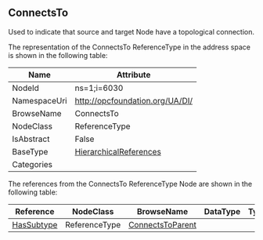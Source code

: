 <!-- objecttype -->
## ConnectsTo
Used to indicate that source and target Node have a topological connection.  
<!-- end of text -->
The representation of the ConnectsTo ReferenceType in the address space is shown in the following table:  

|Name|Attribute|
|---|---|
|NodeId|ns=1;i=6030|
|NamespaceUri|http://opcfoundation.org/UA/DI/|
|BrowseName|ConnectsTo|
|NodeClass|ReferenceType|
|IsAbstract|False|
|BaseType|[HierarchicalReferences](../../../Core/Part3/ReferenceTypes/HierarchicalReferences/readme.md)|
|Categories||

The references from the ConnectsTo ReferenceType Node are shown in the following table:  

|Reference|NodeClass|BrowseName|DataType|TypeDefinition|ModellingRule|
|---|---|---|---|---|---|
|[HasSubtype](../../../Core/Part3/ReferenceTypes/HasSubtype/readme.md)|ReferenceType|[ConnectsToParent](#ConnectsToParent)||||



